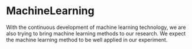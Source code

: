 # MachineLearning
With the continuous development of machine learning technology, we are also trying to bring machine learning methods to our research. We expect the machine learning method to be well applied in our experiment.
